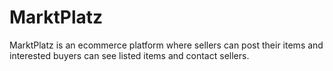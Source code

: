 # MarktPlatz
MarktPlatz is an ecommerce platform where sellers can post their items and interested buyers can see listed items and contact sellers.
